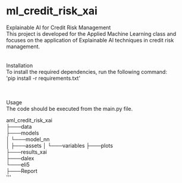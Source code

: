 # ml_credit_risk_xai
 
Explainable AI for Credit Risk Management <br>
This project is developed for the Applied Machine Learning class and focuses on the application of Explainable AI techniques in credit risk management.<br>
<br><br>
Installation<br>
To install the required dependencies, run the following command:<br>
'pip install -r requirements.txt'

<br><br>
Usage<br>
The code should be executed from the main.py file.<br>


aml_credit_risk_xai<br>
├───data<br>
├───models<br>
│   └───model_nn<br>
│       ├───assets
│       └───variables
├───plots<br>
├───results_xai<br>
    ├───dalex<br>
    └───eli5<br>
├───Report<br>
'''